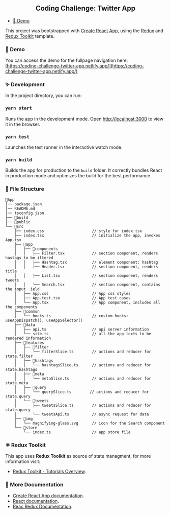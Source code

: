 <h2 align="center">Coding Challenge: Twitter App</h2>

- [🚀 Demo](#-demo)

This project was bootstrapped with [Create React App](https://github.com/facebook/create-react-app), using the [Redux](https://redux.js.org/) and [Redux Toolkit](https://redux-toolkit.js.org/) template.

### 🚀 Demo
You can access the demo for the fullpage navigation here:\
[https://coding-challenge-twitter-app.netlify.app/](https://coding-challenge-twitter-app.netlify.app/)
### ✨ Development

In the project directory, you can run:

### `yarn start`

Runs the app in the development mode. Open [http://localhost:3000](http://localhost:3000) to view it in the browser.

### `yarn test`

Launches the test runner in the interactive watch mode.<br />

### `yarn build`

Builds the app for production to the `build` folder. It correctly bundles React in production mode and optimizes the build for the best performance.

### 📁 File Structure

```
📁App                                     
│── package.json
│── README.md
│── tsconfig.json
├── 📁build
├── 📁public
└── 📁src
    ├── index.css                     // style for index.tsx
    ├── index.tsx                     // initialize the app, invokes App.tsx
    ├── 📁app
    │   ├── 📁components
    │   │   ├── Filter.tsx            // section component, renders hastags to be iltered
    │   │   ├── Hashtag.tsx           // element component: hashtag
    │   │   ├── Header.tsx            // section component, renders title
    │   │   ├── List.tsx              // section component, renders tweets
    │   │   └── Search.tsx            // section component, contains the input  ield
    │   ├── App.css                   // App css styles
    │   ├── App.test.tsx              // App test cases
    │   └── App.tsx                   // App component, includes all the components
    ├── 📁common
    │   └── hooks.ts                  // custom hooks: useAppDispatch(), useAppSelector()
    ├── 📁data
    │   ├── api.ts                    // api server information
    │   └── site.ts                   // all the app texts to be rendered information
    ├── 📁features
    │   ├── 📁filter
    │   │   └── filterSlice.ts        // actions and reducer for state.filter
    │   ├── 📁hashtags
    │   │   └── hashtagsSlice.ts      // actions and reducer for state.hashtags
    │   ├── 📁meta
    │   │   └── metaSlice.ts          // actions and reducer for state.meta
    │   ├── 📁query
    │   │   └── querySlice.ts        // actions and reducer for state.query
    │   └── 📁tweets
    │       ├── tweetsSlice.ts        // actions and reducer for state.query
    │       └── tweetsApi.ts          // async request for data
    ├── 📁img
    │   └── magnifying-glass.svg      // icon for the Search component
    └── 📁store
        └── index.ts                  // app store file
```

### ⚛️ Redux Toolkit

This app uses **Redux Toolkit** as source of state managment, for more information visit:

- [Redux Toolkit - Tutorials Overview](https://redux-toolkit.js.org/tutorials/overview).

### 📑 More Documentation

- [Create React App documentation](https://facebook.github.io/create-react-app/docs/getting-started).
- [React documentation](https://reactjs.org/).
- [Reac Redux Documentation](https://react-redux.js.org/introduction/getting-started).
